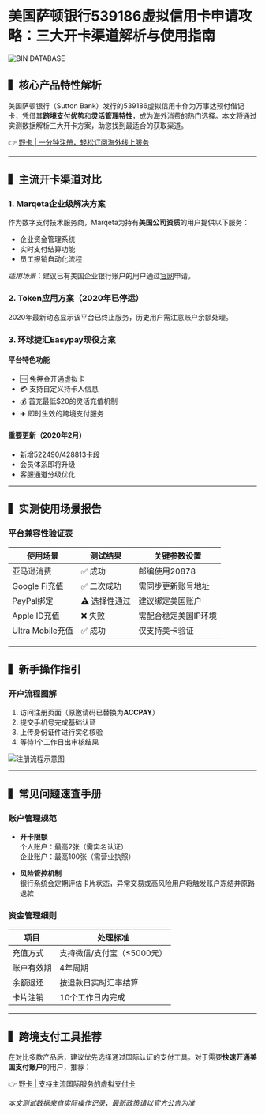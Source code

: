 # 美国萨顿银行539186虚拟信用卡申请攻略：三大开卡渠道解析与使用指南

![BIN DATABASE](https://bbtdd.com/wp-content/uploads/img/8993906709484.webp)

## ▍核心产品特性解析
美国萨顿银行（Sutton Bank）发行的539186虚拟信用卡作为万事达预付借记卡，凭借其**跨境支付优势**和**灵活管理特性**，成为海外消费的热门选择。本文将通过实测数据解析三大开卡方案，助您找到最适合的获取渠道。

👉 [野卡 | 一分钟注册，轻松订阅海外线上服务](https://bbtdd.com/yeka)

---

## ▍主流开卡渠道对比
### 1. Marqeta企业级解决方案
作为数字支付技术服务商，Marqeta为持有**美国公司资质**的用户提供以下服务：
- 企业资金管理系统
- 实时支付结算功能
- 员工报销自动化流程

*适用场景*：建议已有美国企业银行账户的用户通过[官网](https://www.marqeta.com)申请。

### 2. Token应用方案（2020年已停运）
2020年最新动态显示该平台已终止服务，历史用户需注意账户余额处理。

### 3. 环球捷汇Easypay现役方案
#### 平台特色功能
- 🆓 免押金开通虚拟卡
- 💳 支持自定义持卡人信息
- 💰 首充最低$20的灵活充值机制
- ✈️ 即时生效的跨境支付服务

#### 重要更新（2020年2月）
- 新增522490/428813卡段
- 会员体系即将升级
- 客服通道分级优化

---

## ▍实测使用场景报告
### 平台兼容性验证表
| 使用场景       | 测试结果 | 关键参数设置         |
|----------------|----------|----------------------|
| 亚马逊消费     | ✅ 成功  | 邮编使用20878        |
| Google Fi充值  | ✅ 二次成功 | 需同步更新账号地址   |
| PayPal绑定     | ⚠️ 选择性通过 | 建议绑定美国账户     |
| Apple ID充值   | ❌ 失败   | 需配合稳定美国IP环境 |
| Ultra Mobile充值| ✅ 成功  | 仅支持美卡验证       |

---

## ▍新手操作指引
### 开户流程图解
1. 访问注册页面（原邀请码已替换为**ACCPAY**）
2. 提交手机号完成基础认证
3. 上传身份证件进行实名核验
4. 等待1个工作日出审核结果

![注册流程示意图](https://bbtdd.com/wp-content/uploads/img/300485852580946.webp)

---

## ▍常见问题速查手册
### 账户管理规范
- **开卡限额**  
  个人账户：最高2张（需实名认证）  
  企业账户：最高100张（需营业执照）

- **风险管控机制**  
  银行系统会定期评估卡片状态，异常交易或高风险用户将触发账户冻结并原路退款

### 资金管理细则
| 项目               | 处理标准                    |
|--------------------|-----------------------------|
| 充值方式           | 支持微信/支付宝（≤5000元） |
| 账户有效期         | 4年周期                     |
| 余额退还           | 按退款日实时汇率结算        |
| 卡片注销           | 10个工作日内完成            |

---

## ▍跨境支付工具推荐
在对比多款产品后，建议优先选择通过国际认证的支付工具。对于需要**快速开通美国支付账户**的用户，推荐：

👉 [野卡 | 支持主流国际服务的虚拟支付卡](https://bbtdd.com/yeka)

*本文测试数据来自实际操作记录，最新政策请以官方公告为准*